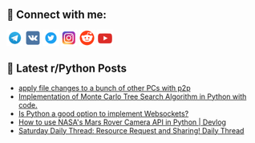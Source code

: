 ## 🔎 Connect with me:
[<img src="https://github.com/bullbesh/bullbesh/blob/main/images/Telegram.png" width="32" height="32" />](https://t.me/bullbesh)
[<img src="https://github.com/bullbesh/bullbesh/blob/main/images/VK.png" width="32" height="32" />](https://vk.com/bullbesh)
[<img src="https://github.com/bullbesh/bullbesh/blob/main/images/Twitter.png" width="32" height="32" />](https://twitter.com/bullbesh1)
[<img src="https://github.com/bullbesh/bullbesh/blob/main/images/Instagram.png" width="32" height="32" />](https://www.instagram.com/bullbesh)
[<img src="https://github.com/bullbesh/bullbesh/blob/main/images/Reddit.png" width="32" height="32" />](https://www.reddit.com/user/bullbesh)
[<img src="https://github.com/bullbesh/bullbesh/blob/main/images/YouTube.png" width="32" height="32" />](https://www.youtube.com/channel/UCtfjRs6uzgq5mfm8S06WTcg)

## 📕 Latest r/Python Posts
<!-- BLOG-POST-LIST:START -->
- [apply file changes to a bunch of other PCs with p2p](https://www.reddit.com/r/Python/comments/zu6v55/apply_file_changes_to_a_bunch_of_other_pcs_with/)
- [Implementation of Monte Carlo Tree Search Algorithm in Python with code.](https://www.reddit.com/r/Python/comments/zu5zsq/implementation_of_monte_carlo_tree_search/)
- [Is Python a good option to implement Websockets?](https://www.reddit.com/r/Python/comments/zu4k17/is_python_a_good_option_to_implement_websockets/)
- [How to use NASA&#39;s Mars Rover Camera API in Python | Devlog](https://www.reddit.com/r/Python/comments/ztx6sw/how_to_use_nasas_mars_rover_camera_api_in_python/)
- [Saturday Daily Thread: Resource Request and Sharing! Daily Thread](https://www.reddit.com/r/Python/comments/ztwhol/saturday_daily_thread_resource_request_and/)
<!-- BLOG-POST-LIST:END -->
